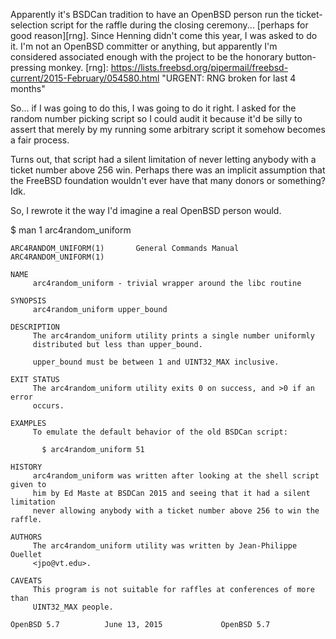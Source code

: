 Apparently it's BSDCan tradition to have an OpenBSD person run the
ticket-selection script for the raffle during the closing ceremony...
[perhaps for good reason][rng]. Since Henning didn't come this year, I was
asked to do it. I'm not an OpenBSD committer or anything, but apparently I'm
considered associated enough with the project to be the honorary
button-pressing monkey.
[rng]: https://lists.freebsd.org/pipermail/freebsd-current/2015-February/054580.html "URGENT: RNG broken for last 4 months"

So... if I was going to do this, I was going to do it right. I asked for the
random number picking script so I could audit it because it'd be silly to
assert that merely by my running some arbitrary script it somehow becomes a
fair process.

Turns out, that script had a silent limitation of never letting anybody with
a ticket number above 256 win. Perhaps there was an implicit assumption that
the FreeBSD foundation wouldn't ever have that many donors or something? Idk.

So, I rewrote it the way I'd imagine a real OpenBSD person would.

$ man 1 arc4random_uniform
```
ARC4RANDOM_UNIFORM(1)	    General Commands Manual	 ARC4RANDOM_UNIFORM(1)

NAME
     arc4random_uniform - trivial wrapper around the libc routine

SYNOPSIS
     arc4random_uniform upper_bound

DESCRIPTION
     The arc4random_uniform utility prints a single number uniformly
     distributed but less than upper_bound.

     upper_bound must be between 1 and UINT32_MAX inclusive.

EXIT STATUS
     The arc4random_uniform utility exits 0 on success, and >0 if an error
     occurs.

EXAMPLES
     To emulate the default behavior of the old BSDCan script:

	   $ arc4random_uniform 51

HISTORY
     arc4random_uniform was written after looking at the shell script given to
     him by Ed Maste at BSDCan 2015 and seeing that it had a silent limitation
     never allowing anybody with a ticket number above 256 to win the raffle.

AUTHORS
     The arc4random_uniform utility was written by Jean-Philippe Ouellet
     <jpo@vt.edu>.

CAVEATS
     This program is not suitable for raffles at conferences of more than
     UINT32_MAX people.

OpenBSD 5.7			 June 13, 2015			   OpenBSD 5.7
```
